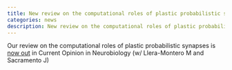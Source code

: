 ```yaml
---
title: New review on the computational roles of plastic probabilistic synapses
categories: news
description: New review on the computational roles of plastic probabilistic synapses
---
```


Our review on the computational roles of plastic probabilistic synapses is [now out](https://www.sciencedirect.com/science/article/pii/S0959438818301028) in Current Opinion in Neurobiology (w/ Llera-Montero M and Sacramento J)